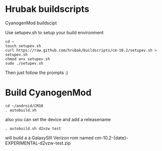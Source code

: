 Hrubak buildscripts
============

CyanogenMod buildscipt

Use setupev.sh to setup your build environment
```
cd ~
touch setupev.sh
curl https://raw.github.com/hrubak/buildscripts/cm-10.2/setupev.sh > setupev.sh
chmod a+x setupev.sh
sudo ./setupev.sh
```

Then just follow the prompts :)

Build CyanogenMod
==================
```
cd ~/android/CM10
. autobuild.sh
```
also you can set the device and add a releasename
```
. autobuild.sh d2vzw test
```
will build a a GalaxySIII Verizon rom named cm-10.2-{date}-EXPERIMENTAL-d2vzw-test.zip

